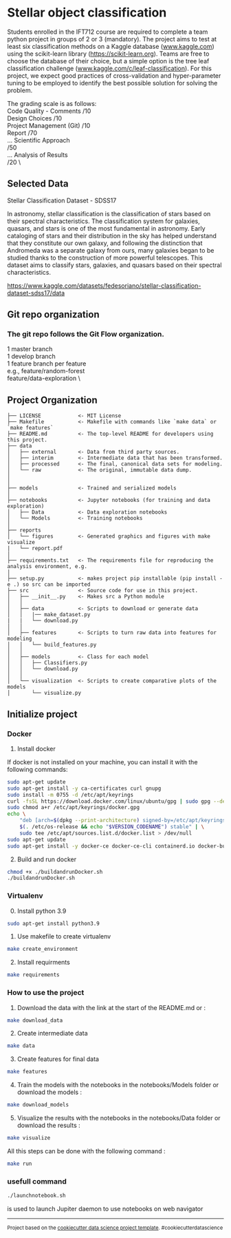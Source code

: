 # Stellar object classification

Students enrolled in the IFT712 course are required to complete a team python project in groups of 2 or 3 (mandatory). The project aims to test at least six classification methods on a Kaggle database (www.kaggle.com) using the scikit-learn library (https://scikit-learn.org). Teams are free to choose the database of their choice, but a simple option is the tree leaf classification challenge (www.kaggle.com/c/leaf-classification). For this project, we expect good practices of cross-validation and hyper-parameter tuning to be employed to identify the best possible solution for solving the problem.

The grading scale is as follows: \
Code Quality - Comments /10 \
Design Choices /10 \
Project Management (Git) /10 \
Report /70 \
... Scientific Approach \
/50  \
... Analysis of Results \
/20 \

Selected Data
------------
Stellar Classification Dataset - SDSS17

In astronomy, stellar classification is the classification of stars based on their spectral characteristics. The classification system for galaxies, quasars, and stars is one of the most fundamental in astronomy. Early cataloging of stars and their distribution in the sky has helped understand that they constitute our own galaxy, and following the distinction that Andromeda was a separate galaxy from ours, many galaxies began to be studied thanks to the construction of more powerful telescopes. This dataset aims to classify stars, galaxies, and quasars based on their spectral characteristics.

https://www.kaggle.com/datasets/fedesoriano/stellar-classification-dataset-sdss17/data


Git repo organization
------------

### The git repo follows the Git Flow organization.

1 master branch \
1 develop branch \
1 feature branch per feature \
e.g., feature/random-forest \
feature/data-exploration \


Project Organization
------------

    ├── LICENSE            <- MIT License
    ├── Makefile           <- Makefile with commands like `make data` or `make features`
    ├── README.md          <- The top-level README for developers using this project.
    ├── data
    │   ├── external       <- Data from third party sources.
    │   ├── interim        <- Intermediate data that has been transformed.
    │   ├── processed      <- The final, canonical data sets for modeling.
    │   └── raw            <- The original, immutable data dump.
    │
    │
    ├── models             <- Trained and serialized models
    │   
    ├── notebooks          <- Jupyter notebooks (for training and data exploration)
    │   ├── Data           <- Data exploration notebooks
    │   └── Models         <- Training notebooks
    │
    ├── reports           
    │   └── figures        <- Generated graphics and figures with make visualize
    |   └── report.pdf
    │
    ├── requirements.txt   <- The requirements file for reproducing the analysis environment, e.g.
    │
    ├── setup.py           <- makes project pip installable (pip install -e .) so src can be imported
    ├── src                <- Source code for use in this project.
    │   ├── __init__.py    <- Makes src a Python module
    │   │
    │   ├── data           <- Scripts to download or generate data
    │   │   |── make_dataset.py
    |   |   └── download.py
    │   │
    │   ├── features       <- Scripts to turn raw data into features for modeling
    │   │   └── build_features.py
    │   │
    │   ├── models         <- Class for each model                
    │   │   ├── Classifiers.py
    │   │   └── download.py
    │   │
    │   └── visualization  <- Scripts to create comparative plots of the models
    │       └── visualize.py

## Initialize project


### Docker

1. Install docker

If docker is not installed on your machine, you can install it with the following commands:
```bash
sudo apt-get update
sudo apt-get install -y ca-certificates curl gnupg
sudo install -m 0755 -d /etc/apt/keyrings
curl -fsSL https://download.docker.com/linux/ubuntu/gpg | sudo gpg --dearmor -o /etc/apt/keyrings/docker.gpg
sudo chmod a+r /etc/apt/keyrings/docker.gpg
echo \
    "deb [arch=$(dpkg --print-architecture) signed-by=/etc/apt/keyrings/docker.gpg] https://download.docker.com/linux/ubuntu \
    $(. /etc/os-release && echo "$VERSION_CODENAME") stable" | \
    sudo tee /etc/apt/sources.list.d/docker.list > /dev/null    
sudo apt-get update
sudo apt-get install -y docker-ce docker-ce-cli containerd.io docker-buildx-plugin docker-compose-plugin
```
2. Build and run docker

```bash
chmod +x ./buildandrunDocker.sh
./buildandrunDocker.sh
```

### Virtualenv

0. Install python 3.9

```bash
sudo apt-get install python3.9
```

1. Use makefile to create virtualenv

```bash
make create_environment
```
2. Install requirments

```bash
make requirements
```

### How to use the project

1. Download the data with the link at the start of the README.md or :

```bash
make download_data
```

2. Create intermediate data

```bash
make data
```

3. Create features for final data

```bash
make features
```
4. Train the models with the notebooks in the notebooks/Models folder or download the models :

```bash
make download_models
```
5. Visualize the results with the notebooks in the notebooks/Data folder or download the results :

```bash
make visualize
```

All this steps can be done with the following command :

```bash
make run
```
### usefull command

```bash
./launchnotebook.sh 
```
is used to launch Jupiter daemon to use notebooks on web navigator




--------

<p><small>Project based on the <a target="_blank" href="https://drivendata.github.io/cookiecutter-data-science/">cookiecutter data science project template</a>. #cookiecutterdatascience</small></p>
